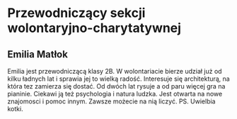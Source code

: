 # Przewodniczący sekcji wolontaryjno-charytatywnej
## Emilia Matłok
Emilia jest przewodniczącą klasy 2B. W wolontariacie bierze udział już od kilku ładnych lat i sprawia jej to wielką radość. Interesuje się architekturą, na która tez zamierza się dostać. Od dwóch lat rysuje a od paru więcej gra na pianinie. Ciekawi ją też psychologia i natura ludzka. Jest otwarta na nowe znajomosci i pomoc innym. Zawsze możecie na nią liczyć. PS. Uwielbia kotki.